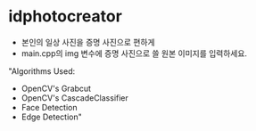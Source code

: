 # idphotocreator
- 본인의 일상 사진을 증명 사진으로 편하게
- main.cpp의 img 변수에 증명 사진으로 쓸 원본 이미지를 입력하세요.

"Algorithms Used: 
- OpenCV's Grabcut
- OpenCV's CascadeClassifier
- Face Detection
- Edge Detection"

